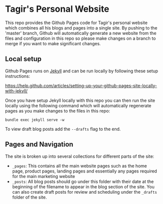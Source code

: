 # Tagir's Personal Website

This repo provides the Github Pages code for Tagir's personal website which combines all his blogs and pages into
a single site. By pushing to the 'master' branch, Github will automatically generate a new website from the files and
configuration in this repo so please make changes on a branch to merge if you want to make significant changes.

## Local setup

Github Pages runs on [Jekyll](https://jekyllrb.com/) and can be run locally by following these setup instructions: 

https://help.github.com/articles/setting-up-your-github-pages-site-locally-with-jekyll/

Once you have setup Jekyll locally with this repo you can then run the site locally using the following command
which will automatically regenerate pages as you make changes to the files in this repo:

```
bundle exec jekyll serve -w
```

To view draft blog posts add the `--drafts` flag to the end.

## Pages and Navigation

The site is broken up into several collections for different parts of the site:

* `_pages`: This contains all the main website pages such as the home page, product pages, landing pages and essentially
any pages required for the main marketing website
* `_posts`: All blog posts should go under this folder with their date at the beginning of the filename to appear in the blog
section of the site. You can also create draft posts for review and scheduling under the `_drafts` folder of the site.